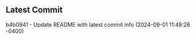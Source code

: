 
## Latest Commit
b4b0941 - Update README with latest commit info (2024-09-01 11:49:28 -0400) <Yunxi-Zhou>
